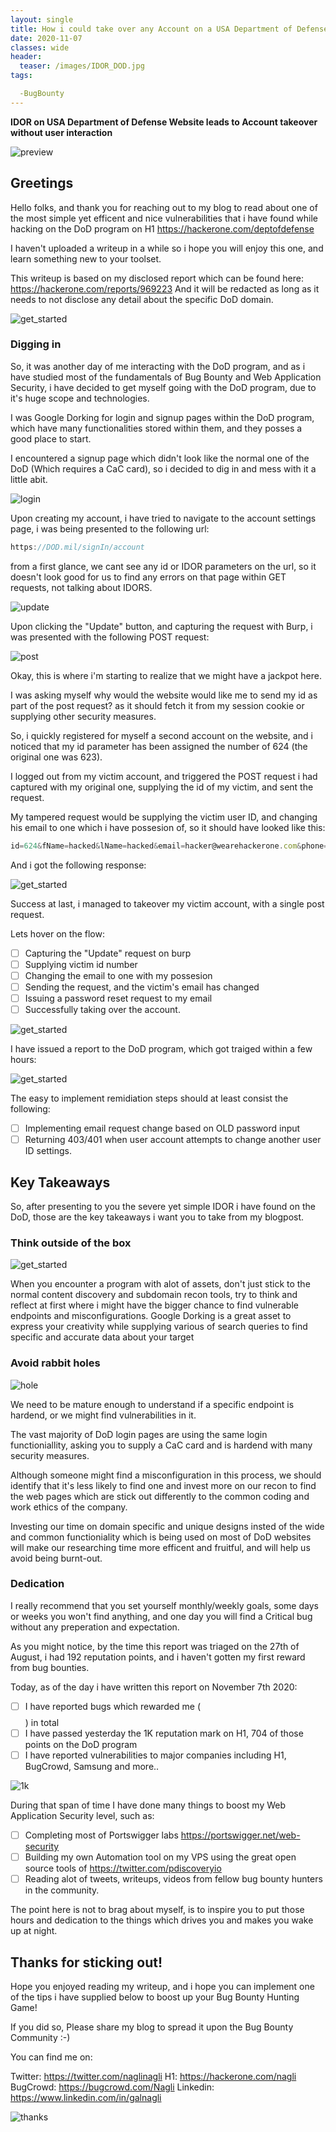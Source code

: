 ```yaml
---
layout: single
title: How i could take over any Account on a USA Department of Defense Website due to a simple IDOR
date: 2020-11-07
classes: wide
header:
  teaser: /images/IDOR_DOD.jpg
tags:

  -BugBounty
--- 
```


**IDOR on USA Department of Defense Website leads to Account takeover without user interaction**

![preview](/images/IDOR_DOD.jpg)

## Greetings

Hello folks, and thank you for reaching out to my blog to read about one of the most simple yet efficent and nice vulnerabilities that i have found while hacking on the 
DoD program on H1 <https://hackerone.com/deptofdefense>

I haven't uploaded a writeup in a while so i hope you will enjoy this one, and learn something new to your toolset.

This writeup is based on my disclosed report which can be found here: <https://hackerone.com/reports/969223> 
And it will be redacted as long as it needs to not disclose any detail about the specific DoD domain.

![get_started](/images/get_started.png)

### Digging in

So, it was another day of me interacting with the DoD program, and as i have studied most of the fundamentals of Bug Bounty and Web Application Security, i have decided to get myself going with the DoD program, due to it's huge scope and technologies.

I was Google Dorking for login and signup pages within the DoD program, which have many functionalities stored within them, and they posses a good place to start.

I encountered a signup page which didn't look like the normal one of the DoD (Which requires a CaC card), so i decided to dig in and mess with it a little abit.

![login](/images/login_page.png)

Upon creating my account, i have tried to navigate to the account settings page, i was being presented to the following url:
```javascript
https://DOD.mil/signIn/account
```

from a first glance, we cant see any id or IDOR parameters on the url, so it doesn't look good for us to find any errors on that page within GET requests, not talking about IDORS.

![update](/images/update_button.png)

Upon clicking the "Update" button, and capturing the request with Burp, i was presented with the following POST request:

![post](/images/uvulnerable_post_request.png)

Okay, this is where i'm starting to realize that we might have a jackpot here.

I was asking myself why would the website would like me to send my id as part of the post request? as it should fetch it from my session cookie or supplying other security measures.

So, i quickly registered for myself a second account on the website, and i noticed that my id parameter has been assigned the number of 624 (the original one was 623).

I logged out from my victim account, and triggered the POST request i had captured with my original one, supplying the id of my victim, and sent the request.

My tampered request would be supplying the victim user ID, and changing his email to one which i have possesion of, so it should have looked like this:

```javascript
id=624&fName=hacked&lName=hacked&email=hacker@wearehackerone.com&phone=12345
```

And i got the following response:

![get_started](/images/200.png)

Success at last, i managed to takeover my victim account, with a single post request.

Lets hover on the flow:

- [ ] Capturing the "Update" request on burp
- [ ] Supplying victim id number
- [ ] Changing the email to one with my possesion
- [ ] Sending the request, and the victim's email has changed
- [ ] Issuing a password reset request to my email
- [ ] Successfully taking over the account.

![get_started](/images/hacked.jpg)

I have issued a report to the DoD program, which got traiged within a few hours:

![get_started](/images/IDOR_TRIAGE.png)

The easy to implement remidiation steps should at least consist the following:

- [ ] Implementing email request change based on OLD password input
- [ ] Returning 403/401 when user account attempts to change another user ID settings.

## Key Takeaways

So, after presenting to you the severe yet simple IDOR i have found on the DoD, those are the key takeaways i want you to take from my blogpost.

### Think outside of the box

![get_started](/images/outside_thebox.jpg)

When you encounter a program with alot of assets, don't just stick to the normal content discovery and subdomain recon tools, try to think and reflect at first where i might have the bigger chance to find vulnerable endpoints and misconfigurations.
Google Dorking is a great asset to express your creativity while supplying various of search queries to find specific and accurate data about your target

### Avoid rabbit holes

![hole](/images/rabbit_hole.jpg)

We need to be mature enough to understand if a specific endpoint is hardend, or we might find vulnerabilities in it.

The vast majority of DoD login pages are using the same login functioniallity, asking you to supply a CaC card and is hardend with many security measures.

Although someone might find a misconfiguration in this process, we should identify that it's less likely to find one and invest more on our recon to find the web pages which are stick out differently to the common coding and work ethics of the company.

Investing our time on domain specific and unique designs insted of the wide and common functioniality which is being used on most of DoD websites will make our researching time more efficent and fruitful, and will help us avoid being burnt-out.

### Dedication

I really recommend that you set yourself monthly/weekly goals, some days or weeks you won't find anything, and one day you will find a Critical bug without any preperation and expectation.

As you might notice, by the time this report was triaged on the 27th of August, i had 192 reputation points, and i haven't gotten my first reward from bug bounties.

Today, as of the day i have written this report on November 7th 2020:

- [ ] I have reported bugs which rewarded me ($$$$) in total
- [ ] I have passed yesterday the 1K reputation mark on H1, 704 of those points on the DoD program
- [ ] I have reported vulnerabilities to major companies including H1, BugCrowd, Samsung and more..

![1k](/images/1K_rep.png)

During that span of time I have done many things to boost my Web Application Security level, such as:

- [ ] Completing most of Portswigger labs <https://portswigger.net/web-security>
- [ ] Building my own Automation tool on my VPS using the great open source tools of <https://twitter.com/pdiscoveryio>
- [ ] Reading alot of tweets, writeups, videos from fellow bug bounty hunters in the community.

The point here is not to brag about myself, is to inspire you to put those hours and dedication to the things which drives you and makes you wake up at night.


## Thanks for sticking out!

Hope you enjoyed reading my writeup, and i hope you can implement one of the tips i have supplied below to boost up your Bug Bounty Hunting Game!

If you did so, Please share my blog to spread it upon the Bug Bounty Community :-)

You can find me on:

Twitter: <https://twitter.com/naglinagli>
H1: <https://hackerone.com/nagli>
BugCrowd: <https://bugcrowd.com/Nagli>
Linkedin: <https://www.linkedin.com/in/galnagli>

![thanks](/images/theend.jpg)



